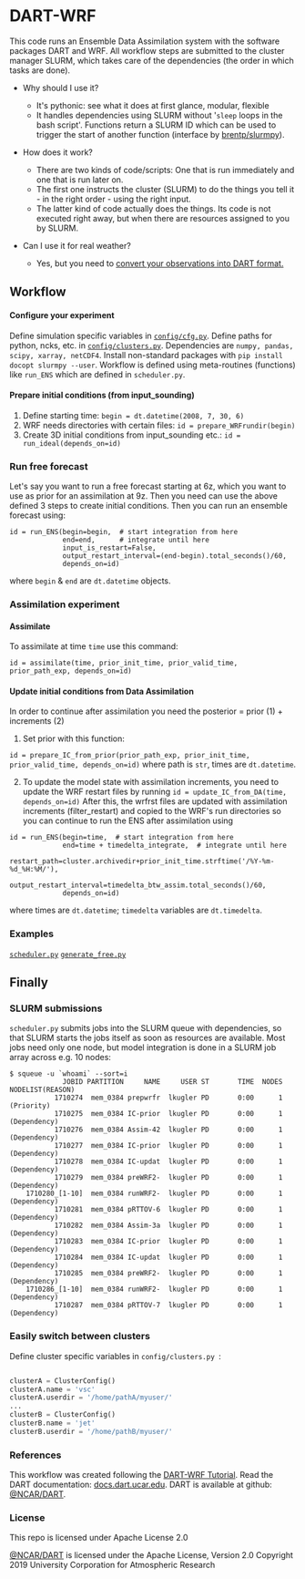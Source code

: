# DART-WRF

This code runs an Ensemble Data Assimilation system with the software packages DART and WRF. All workflow steps are submitted to the cluster manager SLURM, which takes care of the dependencies (the order in which tasks are done).

- Why should I use it?
  - It's pythonic: see what it does at first glance, modular, flexible
  - It handles dependencies using SLURM without '`sleep` loops in the bash script'. 
Functions return a SLURM ID which can be used to trigger the start of another function (interface by [brentp/slurmpy](https://github.com/brentp/slurmpy)).

- How does it work?
  - There are two kinds of code/scripts: One that is run immediately and one that is run later on.
  - The first one instructs the cluster (SLURM) to do the things you tell it - in the right order - using the right input. 
  - The latter kind of code actually does the things. Its code is not executed right away, but when there are resources assigned to you by SLURM. 

- Can I use it for real weather?
  -  Yes, but you need to [convert your observations into DART format.](https://docs.dart.ucar.edu)


## Workflow
#### Configure your experiment
Define simulation specific variables in [`config/cfg.py`](https://github.com/lkugler/DART-WRF/blob/master/config/cfg.py).
Define paths for python, ncks, etc. in [`config/clusters.py`](https://github.com/lkugler/DART-WRF/blob/master/config/clusters.py).
Dependencies are `numpy, pandas, scipy, xarray, netCDF4`. Install non-standard packages with `pip install docopt slurmpy --user`.
Workflow is defined using meta-routines (functions) like `run_ENS` which are defined in `scheduler.py`.

#### Prepare initial conditions (from input_sounding)
1) Define starting time: 
`begin = dt.datetime(2008, 7, 30, 6)`
2) WRF needs directories with certain files:
`id = prepare_WRFrundir(begin)` 
3) Create 3D initial conditions from input_sounding etc.:
`id = run_ideal(depends_on=id)` 

### Run free forecast
Let's say you want to run a free forecast starting at 6z, which you want to use as prior for an assimilation at 9z. Then you need can use the above defined 3 steps to create initial conditions.
Then you can run an ensemble forecast using:
```
id = run_ENS(begin=begin,  # start integration from here
             end=end,      # integrate until here
             input_is_restart=False,
             output_restart_interval=(end-begin).total_seconds()/60,
             depends_on=id)
```
where `begin` & `end` are `dt.datetime` objects.

### Assimilation experiment
#### Assimilate
To assimilate at time `time` use this command:

`id = assimilate(time, prior_init_time, prior_valid_time, prior_path_exp, depends_on=id)`

#### Update initial conditions from Data Assimilation
In order to continue after assimilation you need the posterior = prior (1) + increments (2)

1. Set prior with this function:

`id = prepare_IC_from_prior(prior_path_exp, prior_init_time, prior_valid_time, depends_on=id)`
where path is `str`, times are `dt.datetime`.

2. To update the model state with assimilation increments, you need to update the WRF restart files by running
`id = update_IC_from_DA(time, depends_on=id)`
After this, the wrfrst files are updated with assimilation increments (filter_restart) and copied to the WRF's run directories so you can continue to run the ENS after assimilation using

```
id = run_ENS(begin=time,  # start integration from here
             end=time + timedelta_integrate,  # integrate until here
             restart_path=cluster.archivedir+prior_init_time.strftime('/%Y-%m-%d_%H:%M/'),
             output_restart_interval=timedelta_btw_assim.total_seconds()/60,
             depends_on=id)
```
where times are `dt.datetime`; `timedelta` variables are `dt.timedelta`.

### Examples
[`scheduler.py`](https://github.com/lkugler/DART-WRF/blob/master/scheduler.py) 
[`generate_free.py`](https://github.com/lkugler/DART-WRF/blob/master/generate_free.py) 

## Finally

### SLURM submissions
`scheduler.py` submits jobs into the SLURM queue with dependencies, so that SLURM starts the jobs itself as soon as resources are available. Most jobs need only one node, but model integration is done in a SLURM job array across e.g. 10 nodes:
```
$ squeue -u `whoami` --sort=i
             JOBID PARTITION     NAME     USER ST       TIME  NODES NODELIST(REASON)
           1710274  mem_0384 prepwrfr  lkugler PD       0:00      1 (Priority)
           1710275  mem_0384 IC-prior  lkugler PD       0:00      1 (Dependency)
           1710276  mem_0384 Assim-42  lkugler PD       0:00      1 (Dependency)
           1710277  mem_0384 IC-prior  lkugler PD       0:00      1 (Dependency)
           1710278  mem_0384 IC-updat  lkugler PD       0:00      1 (Dependency)
           1710279  mem_0384 preWRF2-  lkugler PD       0:00      1 (Dependency)
    1710280_[1-10]  mem_0384 runWRF2-  lkugler PD       0:00      1 (Dependency)
           1710281  mem_0384 pRTTOV-6  lkugler PD       0:00      1 (Dependency)
           1710282  mem_0384 Assim-3a  lkugler PD       0:00      1 (Dependency)
           1710283  mem_0384 IC-prior  lkugler PD       0:00      1 (Dependency)
           1710284  mem_0384 IC-updat  lkugler PD       0:00      1 (Dependency)
           1710285  mem_0384 preWRF2-  lkugler PD       0:00      1 (Dependency)
    1710286_[1-10]  mem_0384 runWRF2-  lkugler PD       0:00      1 (Dependency)
           1710287  mem_0384 pRTTOV-7  lkugler PD       0:00      1 (Dependency)
```

### Easily switch between clusters
Define cluster specific variables in `config/clusters.py `:
```python

clusterA = ClusterConfig()
clusterA.name = 'vsc'
clusterA.userdir = '/home/pathA/myuser/'
...
clusterB = ClusterConfig()
clusterB.name = 'jet'
clusterB.userdir = '/home/pathB/myuser/'
```


### References
This workflow was created following the [DART-WRF Tutorial](http://www.image.ucar.edu/wrfdart/tutorial/).
Read the DART documentation: [docs.dart.ucar.edu](https://docs.dart.ucar.edu).
DART is available at github: [@NCAR/DART](https://github.com/NCAR/DART).

### License
This repo is licensed under Apache License 2.0

[@NCAR/DART](https://github.com/NCAR/DART) is licensed under the Apache License, Version 2.0
Copyright 2019 University Corporation for Atmospheric Research
